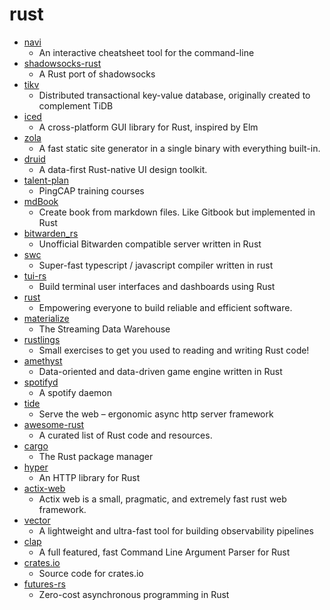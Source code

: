 # rust
- [navi](https://github.com/denisidoro/navi)
  - An interactive cheatsheet tool for the command-line
- [shadowsocks-rust](https://github.com/shadowsocks/shadowsocks-rust)
  - A Rust port of shadowsocks
- [tikv](https://github.com/tikv/tikv)
  - Distributed transactional key-value database, originally created to complement TiDB
- [iced](https://github.com/hecrj/iced)
  - A cross-platform GUI library for Rust, inspired by Elm
- [zola](https://github.com/getzola/zola)
  - A fast static site generator in a single binary with everything built-in.
- [druid](https://github.com/xi-editor/druid)
  - A data-first Rust-native UI design toolkit.
- [talent-plan](https://github.com/pingcap/talent-plan)
  - PingCAP training courses
- [mdBook](https://github.com/rust-lang/mdBook)
  - Create book from markdown files. Like Gitbook but implemented in Rust
- [bitwarden_rs](https://github.com/dani-garcia/bitwarden_rs)
  - Unofficial Bitwarden compatible server written in Rust
- [swc](https://github.com/swc-project/swc)
  - Super-fast typescript / javascript compiler written in rust
- [tui-rs](https://github.com/fdehau/tui-rs)
  - Build terminal user interfaces and dashboards using Rust
- [rust](https://github.com/rust-lang/rust)
  - Empowering everyone to build reliable and efficient software.
- [materialize](https://github.com/MaterializeInc/materialize)
  - The Streaming Data Warehouse
- [rustlings](https://github.com/rust-lang/rustlings)
  - Small exercises to get you used to reading and writing Rust code!
- [amethyst](https://github.com/amethyst/amethyst)
  - Data-oriented and data-driven game engine written in Rust
- [spotifyd](https://github.com/Spotifyd/spotifyd)
  - A spotify daemon
- [tide](https://github.com/http-rs/tide)
  - Serve the web – ergonomic async http server framework
- [awesome-rust](https://github.com/rust-unofficial/awesome-rust)
  - A curated list of Rust code and resources.
- [cargo](https://github.com/rust-lang/cargo)
  - The Rust package manager
- [hyper](https://github.com/hyperium/hyper)
  - An HTTP library for Rust
- [actix-web](https://github.com/actix/actix-web)
  - Actix web is a small, pragmatic, and extremely fast rust web framework.
- [vector](https://github.com/timberio/vector)
  - A lightweight and ultra-fast tool for building observability pipelines
- [clap](https://github.com/clap-rs/clap)
  - A full featured, fast Command Line Argument Parser for Rust
- [crates.io](https://github.com/rust-lang/crates.io)
  - Source code for crates.io
- [futures-rs](https://github.com/rust-lang/futures-rs)
  - Zero-cost asynchronous programming in Rust
